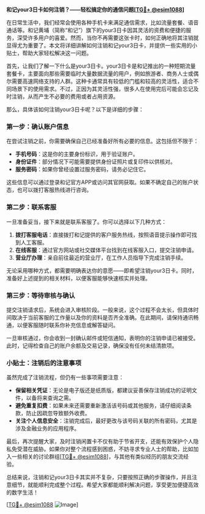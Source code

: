 **和记your3日卡如何注销？——轻松搞定你的通信问题[[TG💪+ @esim1088](https://t.me/s/esim1088)]**

在日常生活中，我们经常会使用各种手机卡来满足通信需求，比如流量套餐、语音通话等。和记黄埔（简称“和记”）旗下的your3日卡因其灵活的资费和便捷的服务，深受许多用户的喜爱。然而，当你不再需要这张卡时，如何正确地将其注销就显得尤为重要了。本文将详细讲解如何注销和记your3日卡，并提供一些实用的小贴士，帮助大家轻松解决这一问题。

首先，让我们了解一下什么是your3日卡。your3日卡是和记推出的一种短期流量套餐卡，主要面向那些需要临时大量数据流量的用户，例如旅游者、商务人士或偶尔需要高速网络支持的人群。这种卡通常具有较低的门槛和较高的灵活性，适合不同场景下的使用需求。不过，正因为其灵活性强，很多人在使用完后可能会忘记及时注销，从而产生不必要的费用或者占用资源。

那么，具体该如何注销your3日卡呢？以下是详细的步骤：

### 第一步：确认账户信息

在尝试注销之前，你需要确保自己已经准备好所有必要的信息。这包括但不限于：
- **手机号码**：这是你的主要身份标识，用于验证账户。
- **身份证件**：部分情况下可能需要提供身份证照片或复印件以供核对。
- **服务密码**：如果你曾经设置过服务密码，请务必记住它。

这些信息可以通过登录和记官方APP或访问其官网获取。如果不确定自己的账户状态，也可以拨打客服热线进行咨询。

### 第二步：联系客服

一旦准备妥当，接下来就是联系客服了。你可以选择以下几种方式：
1. **拨打客服电话**：直接拨打和记提供的客户服务热线，按照语音提示操作即可找到人工客服。
2. **在线客服**：通过官方网站或社交媒体平台找到在线客服入口，提交注销申请。
3. **营业厅办理**：亲自前往最近的营业厅，在工作人员指导下完成注销手续。

无论采用哪种方式，都需要明确表达你的意愿——即希望注销your3日卡。同时，准备好上述提到的相关材料，以便客服能够快速核实并处理。

### 第三步：等待审核与确认

提交注销请求后，系统会进入审核阶段。一般来说，这个过程不会太长，但具体时间取决于当前客服的工作量以及你的资料是否齐全准确。在此期间，请保持通讯畅通，以便客服随时联系你补充信息或解答疑问。

一旦审核通过，你会收到一封确认邮件或短信通知，表明你的注销申请已被接受。此时，记得检查自己的账户余额及交易记录，确保没有任何未结清款项。

### 小贴士：注销后的注意事项

虽然完成了注销流程，但仍有一些事项需要注意：
- **保留相关凭证**：无论是电子版还是纸质版，都建议妥善保存注销成功的证明文件，以备将来查询之需。
- **避免重复扣费**：如果未来还需要重新激活该号码或其他服务，请仔细阅读条款，防止因疏忽导致额外收费。
- **关注个人信息安全**：注销完成后，最好更改与该号码关联的所有密码，尤其是涉及金融业务的应用程序。

最后，再次提醒大家，及时注销闲置卡不仅有助于节省开支，还能有效保护个人隐私免受潜在威胁。如果你对整个流程感到困惑，不妨寻求专业人士的帮助，比如加入一些相关的讨论群组[[TG💪+ @esim1088](https://t.me/s/esim1088)]，与其他有类似经历的朋友交流经验。

总结来说，注销和记your3日卡其实并不复杂，只要按照正确的步骤操作，并且注意细节，就能顺利完成整个过程。希望大家都能顺利解决问题，享受更加便捷高效的数字生活！

[[TG💪+ @esim1088](https://t.me/s/esim1088) ![Image](https://i.postimg.cc/4NQfJmqS/Snipaste-2025-05-13-00-14-12.png)]